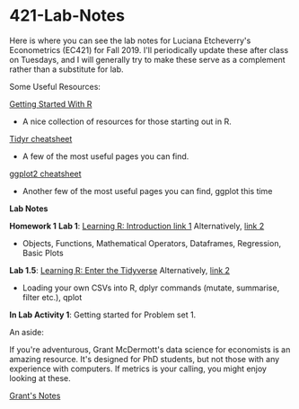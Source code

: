 # 421-Lab-Notes

Here is where you can see the lab notes for Luciana Etcheverry's Econometrics (EC421) for Fall 2019. I'll periodically update these after class on Tuesdays, and I will generally try to make these serve as a complement rather than a substitute for lab.

Some Useful Resources:

[Getting Started With R](https://www.rstudio.com/online-learning/#r-programming) 
- A nice collection of resources for those starting out in R.

[Tidyr cheatsheet](https://github.com/rstudio/cheatsheets/blob/master/data-import.pdf) 
- A few of the most useful pages you can find.

[ggplot2 cheatsheet](https://www.rstudio.com/wp-content/uploads/2015/03/ggplot2-cheatsheet.pdf)
- Another few of the most useful pages you can find, ggplot this time

**Lab Notes**

**Homework 1**
**Lab 1**: [Learning R: Introduction link 1](https://github.com/CMLennon/421-Lab-Notes/blob/master/Lab1/Lab-1.md) Alternatively, [link 2](http://rpubs.com/Clennon/Lab1)
- Objects, Functions, Mathematical Operators, Dataframes, Regression, Basic Plots

**Lab 1.5**: [Learning R: Enter the Tidyverse](https://github.com/CMLennon/421-Lab-Notes/blob/master/Lab2/Lab_2.md) Alternatively, [link 2](http://rpubs.com/Clennon/Lab2) 
- Loading your own CSVs into R, dplyr commands (mutate, summarise, filter etc.), qplot

**In Lab Activity 1**: Getting started for Problem set 1.

An aside:

If you're adventurous, Grant McDermott's data science for economists is an amazing resource. It's designed for PhD students, but not those with any experience with computers. If metrics is your calling, you might enjoy looking at these.

[Grant's Notes](https://github.com/uo-ec607/lectures)
